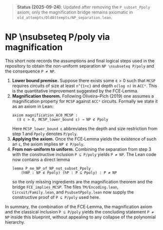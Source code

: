 > **Status (2025-09-24)**: Updated after removing the `P_subset_Ppoly` axiom; only the magnification bridge remains axiomatic in `old_attempts/OldAttempts/NP_separation.lean`.
>
# NP \nsubseteq P/poly via magnification

This short note records the assumptions and final logical steps used in the repository to obtain the non-uniform separation `NP \nsubseteq P/poly` and the consequence `P ≠ NP`.

1. **Lower bound premise.** Suppose there exists some ε > 0 such that `MCSP` requires circuits of size at least `n^{1+ε}` and depth `o(log n)` in `ACC⁰`.
   This is the quantitative improvement suggested by the FCE‑Lemma.
2. **Magnification theorem.** Following Oliveira–Pich (2019) one assumes a magnification property for `MCSP` against `ACC⁰` circuits.  Formally we state it as an axiom in Lean:
   ```lean
   axiom magnification_AC0_MCSP :
     (∃ ε > 0, MCSP_lower_bound ε) → NP ⊄ Ppoly
   ```
   Here `MCSP_lower_bound ε` abbreviates the depth and size restriction from step 1 and `Ppoly` denotes `P/poly`.
3. **Applying the axiom.** Once the FCE‑Lemma yields the existence of such an `ε`, the axiom implies `NP ⊄ P/poly`.
4. **From non‑uniform to uniform.** Combining the separation from step 3 with the constructive inclusion `P ⊆ P/poly` yields `P ≠ NP`.  The Lean code now contains a direct lemma
   ```lean
   lemma P_ne_NP_of_NP_not_subset_Ppoly
       (hNP : NP ⊄ Ppoly) (hP : P ⊆ Ppoly) : P ≠ NP
   ```
   so the only missing ingredients are the magnification theorem and the bridge `FCE_implies_MCSP`.  The files `TM/Encoding.lean`, `Circuit/Family.lean`, and `PsubsetPpoly.lean` now supply the constructive proof of `P ⊆ P/poly` used here.

In summary, the combination of the FCE‑Lemma, the magnification axiom and the classical inclusion `P ⊆ P/poly` yields the concluding statement `P ≠ NP` inside this blueprint, without appealing to any collapse of the polynomial hierarchy.
